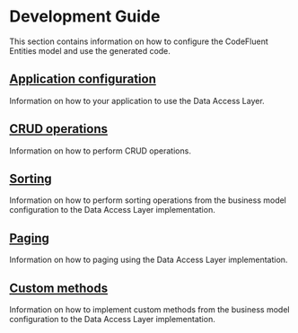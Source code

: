 # Development Guide

This section contains information on how to configure the CodeFluent Entities model and use the generated code.

## [Application configuration](development-guide/application_configuration.md)

Information on how to your application to use the Data Access Layer.

## [CRUD operations](development-guide/crud_operations.md)

Information on how to perform CRUD operations.

## [Sorting](development-guide/sorting.md)

Information on how to perform sorting operations from the business model configuration to the Data Access Layer implementation.

## [Paging](development-guide/paging.md)

Information on how to paging using the Data Access Layer implementation.

## [Custom methods](development-guide/custom_methods.md)

Information on how to implement custom methods from the business model configuration to the Data Access Layer implementation.